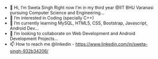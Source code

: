 - 👋 Hi, I’m Sweta Singh
      Right now I'm in my third year @IIT BHU Varanasi pursuing Computer Science and Engineering...
- 👀 I’m interested in Coding (specially C++)
- 🌱 I’m currently learning MySQL, HTML5, CSS, Bootstrap, Javascript, Android Dev...
- 💞️ I’m looking to collaborate on Web Development and Android Development Projects...
- 📫 How to reach me @linkedin - https://www.linkedin.com/in/sweta-singh-932b34206/

<!---
24swetaa/24swetaa is a ✨ special ✨ repository because its `README.md` (this file) appears on your GitHub profile.
You can click the Preview link to take a look at your changes.
--->
